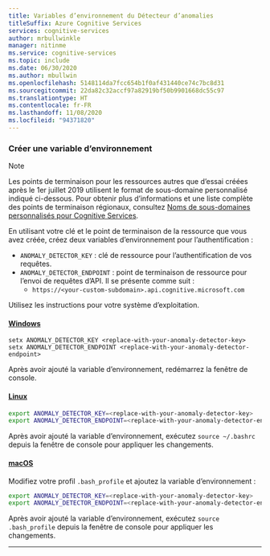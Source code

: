```yaml
---
title: Variables d’environnement du Détecteur d’anomalies
titleSuffix: Azure Cognitive Services
services: cognitive-services
author: mrbullwinkle
manager: nitinme
ms.service: cognitive-services
ms.topic: include
ms.date: 06/30/2020
ms.author: mbullwin
ms.openlocfilehash: 5148114da7fcc654b1f0af431440ce74c7bc8d31
ms.sourcegitcommit: 22da82c32accf97a82919bf50b9901668dc55c97
ms.translationtype: HT
ms.contentlocale: fr-FR
ms.lasthandoff: 11/08/2020
ms.locfileid: "94371820"
---
```

### <a name="create-an-environment-variable"></a>Créer une variable d’environnement

>[!NOTE]
> Les points de terminaison pour les ressources autres que d’essai créées après le 1er juillet 2019 utilisent le format de sous-domaine personnalisé indiqué ci-dessous. Pour obtenir plus d’informations et une liste complète des points de terminaison régionaux, consultez [Noms de sous-domaines personnalisés pour Cognitive Services](../../cognitive-services-custom-subdomains.md). 

En utilisant votre clé et le point de terminaison de la ressource que vous avez créée, créez deux variables d’environnement pour l’authentification :

* `ANOMALY_DETECTOR_KEY` : clé de ressource pour l’authentification de vos requêtes.
* `ANOMALY_DETECTOR_ENDPOINT` : point de terminaison de ressource pour l’envoi de requêtes d’API. Il se présente comme suit : 
  * `https://<your-custom-subdomain>.api.cognitive.microsoft.com` 

Utilisez les instructions pour votre système d’exploitation.

#### <a name="windows"></a>[Windows](#tab/windows)

```console
setx ANOMALY_DETECTOR_KEY <replace-with-your-anomaly-detector-key>
setx ANOMALY_DETECTOR_ENDPOINT <replace-with-your-anomaly-detector-endpoint>
```

Après avoir ajouté la variable d’environnement, redémarrez la fenêtre de console.

#### <a name="linux"></a>[Linux](#tab/linux)

```bash
export ANOMALY_DETECTOR_KEY=<replace-with-your-anomaly-detector-key>
export ANOMALY_DETECTOR_ENDPOINT=<replace-with-your-anomaly-detector-endpoint>
```

Après avoir ajouté la variable d’environnement, exécutez `source ~/.bashrc` depuis la fenêtre de console pour appliquer les changements.

#### <a name="macos"></a>[macOS](#tab/unix)

Modifiez votre profil `.bash_profile` et ajoutez la variable d’environnement :

```bash
export ANOMALY_DETECTOR_KEY=<replace-with-your-anomaly-detector-key>
export ANOMALY_DETECTOR_ENDPOINT=<replace-with-your-anomaly-detector-endpoint>
```

Après avoir ajouté la variable d’environnement, exécutez `source .bash_profile` depuis la fenêtre de console pour appliquer les changements.

***